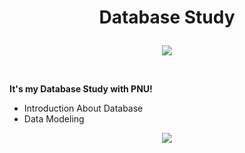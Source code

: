 # <p align="center">Database Study</p>

<p align="center">
<img src="https://img.shields.io/badge/MYSQL-0696D7?style=for-the-badge&logo=mysql&logoColor=skyblue">
</p>
<br/>

__It's my Database Study with PNU!__
- Introduction About Database
- Data Modeling
  
<p align="center">
<img src="https://github-readme-stats.vercel.app/api?username=Jinseop-Sim&show_icons=true&theme=gruvbox&hide=["issues"]">
</p>
